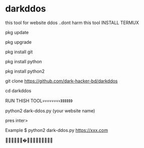 # darkddos
this tool for website ddos ..dont harm this tool
INSTALL TERMUX

pkg update

pkg upgrade

pkg install git

pkg install python

pkg install python2

git clone https://github.com/dark-hacker-bd/darkddos

cd darkddos

RUN THISH TOOL💀💀💀💀💀💀💀💀》》》》》》

python2 dark-ddos.py (your website name)

pres inter>


Example $      python2 dark-ddos.py https://xxx.com

💛💖💚💖💜💖�💙💕💚💤💙💕💙💕💙
